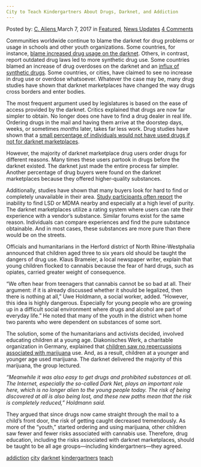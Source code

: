 ```yaml
---
City to Teach Kindergartners About Drugs, Darknet, and Addiction
---
```

<article class="post-listing post-18481 post type-post status-publish format-standard has-post-thumbnail hentry 
 tag-addiction tag-city tag-darknet tag-kindergartners tag-teach">
<div class="post-inner">
<span>Posted by: <a href="https://www.deepdotweb.com/author/caliens/" title="">C. Aliens </a></span>
<span>March 7, 2017</span>
<span>in <a href="https://www.deepdotweb.com/category/deepdot-news/" rel="category tag">Featured</a>, <a href="https://www.deepdotweb.com/category/news-updates/" rel="category tag">News Updates</a></span>
<span><a href="https://www.deepdotweb.com/2017/03/07/city-teach-kindergartners-drugs-darknet-addiction/#comments">4 Comments</a></span>


<p>Communities worldwide continue to blame the darknet for drug problems or usage in schools and other youth organizations. Some countries, for instance, <a href="https://www.deepdotweb.com/2017/02/10/bavaria-sees-increase-drug-overdoses-one-city-sees-darknet-drugs/">blame increased drug usage on the darknet</a>. Others, in contrast, report outdated drug laws led to more synthetic drug use. Some countries blamed an increase of drug overdoses on the darknet and an <a href="https://www.deepdotweb.com/2016/12/16/turkish-health-expert-30-percent-drugs-comes-internet/">influx of synthetic drugs</a>. Some countries, or cities, have claimed to see no increase in drug use or overdose whatsoever. Whatever the case may be, many drug studies have shown that darknet marketplaces have changed the way drugs cross borders and enter bodies.</p>
<p>The most frequent argument used by legislatures is based on the ease of access provided by the darknet. Critics explained that drugs are now far simpler to obtain. No longer does one have to find a drug dealer in real life. Ordering drugs in the mail and having them arrive at the doorstep days, weeks, or sometimes <em>months</em> later, takes far less work. Drug studies have shown that a <a href="https://www.deepdotweb.com/2016/06/24/2016-global-drug-survey-shows-dmn-customers-ever/">small percentage of individuals would not have used drugs if not for darknet marketplaces</a>.</p>
<p>However, the majority of darknet marketplace drug users order drugs for different reasons. Many times these users partook in drugs before the darknet existed. The darknet just made the entire process far simpler. Another percentage of drug buyers were found on the darknet marketplaces because they offered higher-quality substances.</p>
<p>Additionally, studies have shown that many buyers look for hard to find or completely unavailable in their area. <a href="https://www.deepdotweb.com/tag/study/">Study participants often report</a> the inability to find LSD or MDMA nearby and especially at a high level of purity. The darknet marketplaces utilize a rating system where users can rate their experience with a vendor&#8217;s substance. Similar forums exist for the same reason. Individuals can compare experiences and find the pure substance obtainable. And in most cases, these substances are more pure than there would be on the streets.</p>
<p>Officials and humanitarians in the Herford district of North Rhine-Westphalia announced that children aged three to six years old should be taught the dangers of drug use. Klaus Brameier, a local newspaper writer, explain that young children flocked to cannabis because the fear of hard drugs, such as opiates, carried greater weight of consequence.</p>
<p>&#8220;We often hear from teenagers that cannabis cannot be so bad at all. Their argument: if it is already discussed whether it should be legalized, then there is nothing at all,” Uwe Holdmann, a social worker, added. “However, this idea is highly dangerous. Especially for young people who are growing up in a difficult social environment where drugs and alcohol are part of everyday life.” He noted that many of the youth in the district when home two parents who were dependent on substances of some sort.</p>
<p>The solution, some of the humanitarians and activists decided, involved educating children at a young age. Diakonisches Werk, a charitable organization in Germany, explained that <a href="https://www.tag24.de/nachrichten/drogen-konsum-verboten-cannabis-opiate-kreis-herford-praevention-aufklaerung-jugendliche-kinder-auswertung-diakonie-werk-216595">children saw no repercussions associated with marijuana</a> use. And, as a result, children at a younger and younger age used marijuana. The darknet delivered the majority of this marijuana, the group lectured.</p>
<p><a id="post-18481-_gjdgxs"></a><em>“Meanwhile it was also easy to get drugs and prohibited substances at all. The Internet, especially the so-called Dark Net, plays an important role here, which is no longer alien to the young people today. The risk of being discovered at all is also being lost, and these new paths mean that the risk is completely reduced,&#8221; Holdmann said.</em></p>
<p>They argued that since drugs now came straight through the mail to a child&#8217;s front door, the risk of getting caught decreased tremendously. As more of the “youth,” started ordering and using marijuana, other children saw fewer and fewer risks associated with cannabis use. Therefore, drug education, including the risks associated with darknet marketplaces, should be taught to be all age groups—including kindergartners—they agreed.</p>
</div>
<a href="https://www.deepdotweb.com/tag/addiction/" rel="tag">addiction</a> <a href="https://www.deepdotweb.com/tag/city/" rel="tag">city</a> <a href="https://www.deepdotweb.com/tag/darknet/" rel="tag">darknet</a>  <a href="https://www.deepdotweb.com/tag/kindergartners/" rel="tag">kindergartners</a> <a href="https://www.deepdotweb.com/tag/teach/" rel="tag">teach</a></span> <span style="display:none" class="updated">2017-03-07<a href="https://www.deepdotweb.com/author/caliens/" title="Posts by C. Aliens" rel="author">C. Aliens</a></strong></div>

